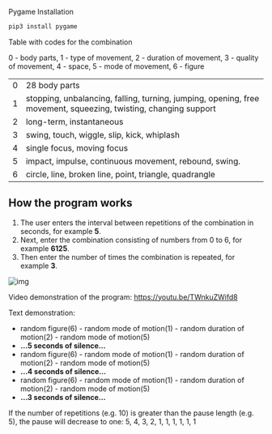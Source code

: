 Pygame Installation

```bash
pip3 install pygame
```

Table with codes for the combination

0 - body parts, 1 - type of movement, 2 - duration of movement, 3 - quality of movement, 4 - space, 5 - mode of movement, 6 - figure

|      |                                                              |
| ---- | ------------------------------------------------------------ |
| 0    | 28 body parts                                                |
| 1    | stopping, unbalancing, falling, turning, jumping, opening, free movement, squeezing, twisting, changing support |
| 2    | long-term, instantaneous                                     |
| 3    | swing, touch, wiggle, slip, kick, whiplash                   |
| 4    | single focus, moving focus                                   |
| 5    | impact, impulse, continuous movement, rebound, swing.        |
| 6    | circle, line, broken line, point, triangle, quadrangle       |

## How the program works

1. The user enters the interval between repetitions of the combination in seconds, for example **5**.
2. Next, enter the combination consisting of numbers from 0 to 6, for example **6125**.
3. Then enter the number of times the combination is repeated, for example **3**.

![img](https://lh6.googleusercontent.com/KtaKPcylF72q4Vgujmacd8RV5AXLGQOgK5fRpkGLTnIOLLcQeuztzuqGQToT3dQj9uo0AkDed-_fgrI7uFInPe8-b7vXBRVpV3m5ujuy_lFrLoQmMKF7paFGPZYWhUQAxCc4muvM)

Video demonstration of the program: https://youtu.be/TWnkuZWifd8

Text demonstration:

- random figure(6) - random mode of motion(1) - random duration of motion(2) - random mode of motion(5)
- **...5 seconds of silence…**
- random figure(6) - random mode of motion(1) - random duration of motion(2) - random mode of motion(5)
- **...4 seconds of silence…**
- random figure(6) - random mode of motion(1) - random duration of motion(2) - random mode of motion(5)
- **...3 seconds of silence…**

If the number of repetitions (e.g. 10) is greater than the pause length (e.g. 5), the pause will decrease to one: 5, 4, 3, 2, 1, 1, 1, 1, 1, 1
